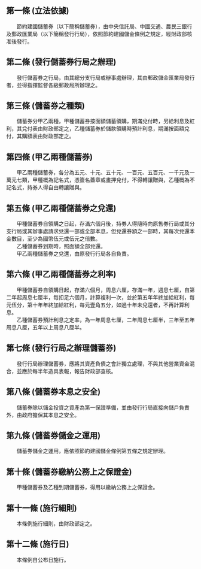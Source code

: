 第一條 (立法依據)
-----------------
　　節約建國儲蓄券（以下簡稱儲蓄券），由中央信託局、中國交通、農民三銀行及郵政匯業局（以下簡稱發行行局），依照節約建國儲金條例之規定，經財政部核准後發行。  


第二條 (發行儲蓄券行局之辦理)
-----------------------------
　　發行儲蓄券之行局，由其總分支行局或辦事處辦理，其由郵政儲金匯業局發行者，並得指揮監督各級郵政局所辦理之。  


第三條 (儲蓄券之種類)
---------------------
　　儲蓄券分甲乙兩種，甲種儲蓄券按面額儲蓄領購，期滿兌付時，另給利息及紅利，其兌付表由財政部定之，乙種儲蓄券於儲款領購時預計利息，期滿按面額兌付，其購額表由財政部定之。  


第四條 (甲乙兩種儲蓄券)
-----------------------
　　甲乙兩種儲蓄券，各分為五元、十元、五十元、一百元、五百元、一千元及一萬元七類，甲種概為記名式，憑簽名蓋章或畫押兌付，不得轉讓贈與，乙種概為不記名式，持券人得自由轉讓贈與。  


第五條 (甲乙兩種儲蓄券之兌還)
-----------------------------
　　甲種儲蓄券自領購之日起，存滿六個月後，持券人得隨時向原售券行局或其分支行局或其辦事處請求兌還一部或全部本息，但兌還券額之一部時，其每次兌還本金數目，至少為國幣伍元或伍元之倍數。  
　　乙種儲蓄券到期時，照面額全部兌還。  
　　甲乙兩種儲蓄券之兌還，由原發行行局各自負責。  


第六條 (甲乙兩種儲蓄券之利率)
-----------------------------
　　甲種儲蓄券自領購日起，存滿六個月，周息六厘，存滿一年，週息七厘，自第二年起周息七厘半，每扣足六個月，計算複利一次，並於第五年年終加給紅利，每元伍分，第十年年終加給紅利，每元壹角五分，如過十年未兌還者，不再計算利息。  
　　乙種儲蓄券預計利息之定率，為一年周息七厘，二年周息七厘半，三年至五年周息八厘，五年以上周息八厘半。  


第七條 (發行行局之辦理儲蓄券)
-----------------------------
　　發行行局辦理儲蓄券，應將其資產負債之會計獨立處理，不與其他營業資金混合，並應於每半年造具表報，報告財政部查核。  


第八條 (儲蓄券本息之安全)
-------------------------
　　儲蓄券除以儲金投資之資產為第一保證準備，並由發行行局直接向儲戶負責外，由政府擔保其本息之安全。  


第九條 (儲蓄券儲金之運用)
-------------------------
　　儲蓄券儲金之運用，應依照節約建國儲金條例第五條之規定辦理。  


第十條 (儲蓄券繳納公務上之保證金)
---------------------------------
　　甲種儲蓄券及乙種到期儲蓄券，得用以繳納公務上之保證金。  


第十一條 (施行細則)
-------------------
　　本條例施行細則，由財政部定之。  


第十二條 (施行日)
-----------------
　　本條例自公布日施行。